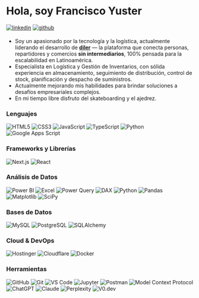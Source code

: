 # Hola, soy Francisco Yuster 
<p>
<a href="https://www.linkedin.com/in/francisco-yuster-aa0b06258/" target="_blank"><img src="https://img.shields.io/badge/linkedin-%231E77B5.svg?&style=for-the-badge&logo=linkedin&logoColor=white" alt="linkedin" style="margin-bottom: 5px;"/></a>  
<a href="https://github.com/FranciscoYuster" target="_blank"><img src="https://img.shields.io/badge/github-%2324292e.svg?&style=for-the-badge&logo=github&logoColor=white" alt="github" style="margin-bottom: 5px;"/></a>
</p>

- Soy un apasionado por la tecnología y la logística, actualmente liderando el desarrollo de **[diler](https://dilerlatam.com)** — la plataforma que conecta personas, repartidores y comercios **sin intermediarios**, 100% pensada para la escalabilidad en Latinoamérica.  
- Especialista en Logística y Gestión de Inventarios, con sólida experiencia en almacenamiento, seguimiento de distribución, control de stock, planificación y despacho de suministros.
- Actualmente mejorando mis habilidades para brindar soluciones a desafíos empresariales complejos.
- En mi tiempo libre disfruto del skateboarding y el ajedrez.

### Lenguajes
![HTML5](https://img.shields.io/badge/-HTML5-000?&logo=HTML5)
![CSS3](https://img.shields.io/badge/-CSS3-000?&logo=CSS3)
![JavaScript](https://img.shields.io/badge/-JavaScript-000?&logo=JavaScript)
![TypeScript](https://img.shields.io/badge/-TypeScript-000?&logo=TypeScript)
![Python](https://img.shields.io/badge/-Python-000?&logo=Python)
![Google Apps Script](https://img.shields.io/badge/-Google%20Apps%20Script-000?&logo=google)

### Frameworks y Librerías
![Next.js](https://img.shields.io/badge/-Next.js-000?&logo=nextdotjs)
![React](https://img.shields.io/badge/-React-000?&logo=react)

### Análisis de Datos
![Power BI](https://img.shields.io/badge/Power%20BI-black?logo=powerbi&logoColor=F2C811)
![Excel](https://img.shields.io/badge/-Excel-000?&logo=microsoft-excel&logoColor=green)
![Power Query](https://img.shields.io/badge/-Power%20Query-000?&logo=microsoft-excel&logoColor=green)
![DAX](https://img.shields.io/badge/-DAX%20Analytics-000?&logo=microsoft)
![Python](https://img.shields.io/badge/-Python-000?&logo=Python)
![Pandas](https://img.shields.io/badge/-Pandas-000?&logo=pandas)
![Matplotlib](https://img.shields.io/badge/-Matplotlib-000?&logo=matplotlib)
![SciPy](https://img.shields.io/badge/-SciPy-000?&logo=scipy)

### Bases de Datos
![MySQL](https://img.shields.io/badge/-MySQL-000?&logo=MySQL)
![PostgreSQL](https://img.shields.io/badge/-PostgreSQL-000?&logo=PostgreSQL)
![SQLAlchemy](https://img.shields.io/badge/-SQLAlchemy-000?&logo=sqlalchemy&logoColor=blue)

### Cloud & DevOps
![Hostinger](https://img.shields.io/badge/-Hostinger-000?&logo=hostinger)
![Cloudflare](https://img.shields.io/badge/-Cloudflare-000?&logo=cloudflare)
![Docker](https://img.shields.io/badge/-Docker-000?&logo=Docker)

### Herramientas
![GitHub](https://img.shields.io/badge/-GitHub-000?&logo=github)
![Git](https://img.shields.io/badge/-Git-000?&logo=git)
![VS Code](https://img.shields.io/badge/-VS%20Code-000?&logo=visualstudiocode)
![Jupyter](https://img.shields.io/badge/-Jupyter%20Notebook-000?&logo=jupyter)
![Postman](https://img.shields.io/badge/-Postman-000?&logo=postman)
![Model Context Protocol](https://img.shields.io/badge/Model%20Context%20Protocol-black?logo=modelcontextprotocol&logoColor=F2C811)
![ChatGPT](https://img.shields.io/badge/-ChatGPT-000?&logo=openai)
![Claude](https://img.shields.io/badge/-Claude-000?&logo=Anthropic)
![Perplexity](https://img.shields.io/badge/-Perplexity-000?&logo=perplexity)
![V0.dev](https://img.shields.io/badge/-V0.dev-000?&logo=v0)
